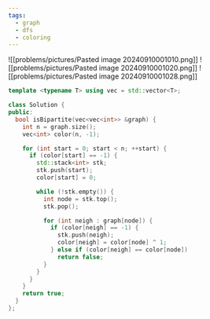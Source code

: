 ```yaml
---
tags:
  - graph
  - dfs
  - coloring
---
```

![[problems/pictures/Pasted image 20240910001010.png]]
![[problems/pictures/Pasted image 20240910001020.png]]
![[problems/pictures/Pasted image 20240910001028.png]]

```c++
template <typename T> using vec = std::vector<T>;

class Solution {
public:
  bool isBipartite(vec<vec<int>> &graph) {
    int n = graph.size();
    vec<int> color(n, -1);

    for (int start = 0; start < n; ++start) {
      if (color[start] == -1) {
        std::stack<int> stk;
        stk.push(start);
        color[start] = 0;

        while (!stk.empty()) {
          int node = stk.top();
          stk.pop();

          for (int neigh : graph[node]) {
            if (color[neigh] == -1) {
              stk.push(neigh);
              color[neigh] = color[node] ^ 1;
            } else if (color[neigh] == color[node])
              return false;
          }
        }
      }
    }
    return true;
  }
};
```